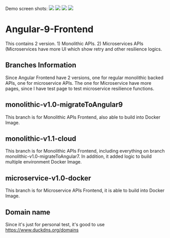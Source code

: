 Demo screen shots: 
<img src="https://github.com/k2he/Angular-9-Frontend/blob/microservice-v1.0-docker/screen_shot_1.png">
<img src="https://github.com/k2he/Angular-9-Frontend/blob/microservice-v1.0-docker/screen_shot_4.png">
<img src="https://github.com/k2he/Angular-9-Frontend/blob/microservice-v1.0-docker/screen_shot_2.png">
<img src="https://github.com/k2he/Angular-9-Frontend/blob/microservice-v1.0-docker/screen_shot_3.png">
# Angular-9-Frontend
This contains 2 version. 1) Monolithic APIs.  2) Microservices APIs (Microservices have more UI which show retry and other resilience logics.

## Branches Information
Since Angular Frontend have 2 versions, one for regular monolithic backed APIs, one for microservice APIs.
The one for Microservice have more pages, since I have test page to test microservice resilience functions.

## monolithic-v1.0-migrateToAngular9 
This branch is for Monolithic APIs Frontend, also able to build into Docker Image.

## monolithic-v1.1-cloud
This branch is for Monolithic APIs Frontend, including everything on branch monolithic-v1.0-migrateToAngular7.
In addition, it added logic to build multiple environment Docker Image.

## microservice-v1.0-docker
This branch is for Microservice APIs Frontend, it is able to build into Docker Image.

## Domain name 
Since it's just for personal test, it's good to use 
https://www.duckdns.org/domains
